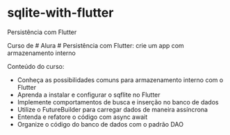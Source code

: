 # sqlite-with-flutter
Persistência com Flutter

Curso de # Alura #
Persistência com Flutter: crie um app com armazenamento interno

<p>Conteúdo do curso:</p>

<ul>
    <li>Conheça as possibilidades comuns para armazenamento interno com o Flutter</li>
    <li>Aprenda a instalar e configurar o sqflite no Flutter</li>
    <li>Implemente comportamentos de busca e inserção no banco de dados</li>
    <li>Utilize o FutureBuilder para carregar dados de maneira assíncrona</li>
    <li>Entenda e refatore o código com async await</li>
    <li>Organize o código do banco de dados com o padrão DAO</li>
</ul>
